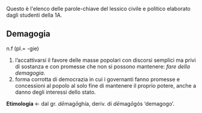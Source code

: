 <p>Questo &egrave; l'elenco delle parole-chiave del lessico civile e politico elaborato dagli studenti della 1A.</p>
<h2><strong>D</strong>emagogia</h2>
<p>n.f<strong>&nbsp;</strong>(pl.= -gie)</p>
<ol>
<li><span style="font-weight: 400;">l&rsquo;accattivarsi il favore delle masse popolari con discorsi semplici ma privi di sostanza e con promesse che non si possono mantenere:</span><em><span style="font-weight: 400;"> fare della demagogia</span></em><span style="font-weight: 400;">.</span></li>
<li><span style="font-weight: 400;"> forma corrotta di democrazia in cui i governanti fanno promesse e concessioni al popolo al solo fine di mantenere il proprio potere, anche a danno degli interessi dello stato.</span></li>
</ol>
<p><strong>Etimologia </strong><span>&larr; dal gr. </span><em><span>dē</span></em><span>mag</span><em><span>ō</span></em><span>gh&iacute;a, deriv. di </span><em><span>dē</span></em><span>mag</span><em><span>ō</span></em><span>g&oacute;s &lsquo;demagogo&rsquo;.</span></p>
